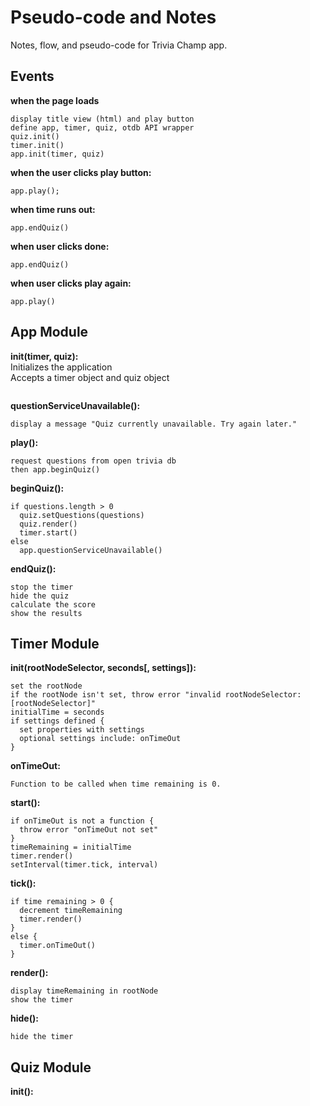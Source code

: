 # Pseudo-code and Notes
Notes, flow, and pseudo-code for Trivia Champ app.

## Events
**when the page loads**
  ```
  display title view (html) and play button
  define app, timer, quiz, otdb API wrapper
  quiz.init()
  timer.init()
  app.init(timer, quiz)
  ```

**when the user clicks play button:**
  ```
  app.play();
  ```

**when time runs out:**
  ```
  app.endQuiz()
  ```

**when user clicks done:**
  ```
  app.endQuiz()
  ```

**when user clicks play again:**
  ```
  app.play()
  ```

## App Module
**init(timer, quiz):**  
  Initializes the application  
  Accepts a timer object and quiz object 
  ```
  ```
**questionServiceUnavailable():**
  ```
  display a message "Quiz currently unavailable. Try again later."
  ```
  
**play():**
  ```
  request questions from open trivia db
  then app.beginQuiz()
  ```

**beginQuiz():**
  ```
  if questions.length > 0
    quiz.setQuestions(questions)
    quiz.render()
    timer.start()
  else
    app.questionServiceUnavailable()
  ```

**endQuiz():**
  ```
  stop the timer
  hide the quiz
  calculate the score
  show the results
  ```
  
## Timer Module
**init(rootNodeSelector, seconds[, settings]):**
  ```
  set the rootNode
  if the rootNode isn't set, throw error "invalid rootNodeSelector: [rootNodeSelector]"
  initialTime = seconds
  if settings defined {
    set properties with settings
    optional settings include: onTimeOut
  }
  ```
**onTimeOut:**  
  ```
  Function to be called when time remaining is 0.
  ```

**start():**
  ```
  if onTimeOut is not a function {
    throw error "onTimeOut not set"
  }
  timeRemaining = initialTime
  timer.render()
  setInterval(timer.tick, interval)
  ```
  
**tick():**
  ```
  if time remaining > 0 {
    decrement timeRemaining
    timer.render()
  }
  else {
    timer.onTimeOut()
  }
  ```
  
**render():**
  ```
  display timeRemaining in rootNode
  show the timer
  ```

**hide():**
  ```
  hide the timer
  ```
## Quiz Module
**init():**
  ```
  ```